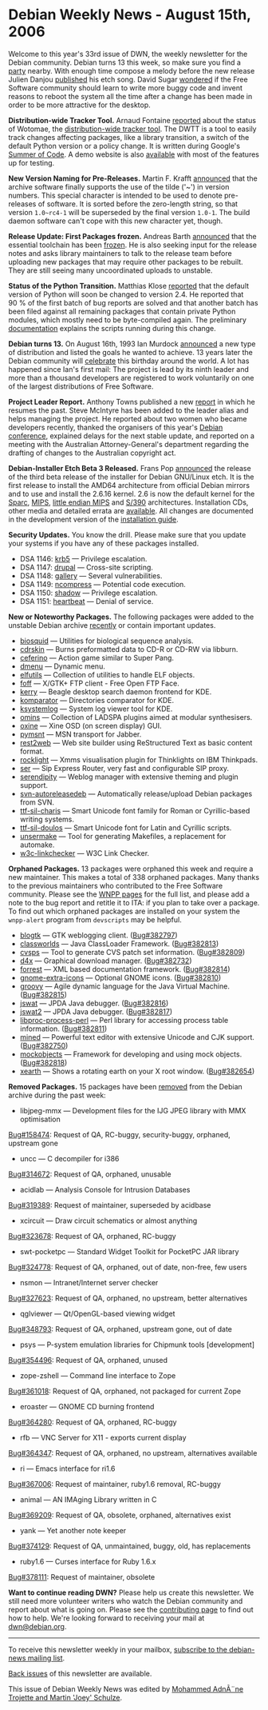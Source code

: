 
Debian Weekly News - August 15th, 2006
======================================


Welcome to this year's 33rd issue of DWN, the weekly newsletter for the
Debian community. Debian turns 13 this week, so make sure you find a [party](https://wiki.debian.org/Debian13th) nearby. With enough time
compose a melody before the new release Julien
Danjou [published](http://julien.danjou.info/blog/index.php/2006/08/01/312-etch-song) his etch song. David Sugar [wondered](http://www.freesoftwaremagazine.com/node/1692) if the Free
Software community should learn to write more buggy code and invent reasons to
reboot the system all the time after a change has been made in order to be
more attractive for the desktop.


**Distribution-wide Tracker Tool.** Arnaud Fontaine [reported](https://lists.debian.org/debian-qa/2006/08/msg00039.html)
about the status of Wotomae, the [distribution-wide tracker tool](https://wiki.debian.org/DWTT). The DWTT is a tool to easily track
changes affecting packages, like a library transition, a switch of the default
Python version or a policy change. It is written during Google's [Summer of Code](http://code.google.com/summerofcode.html). A demo
website is also [available](http://netu.naquadah.org:8080/) with
most of the features up for testing.


**New Version Naming for Pre-Releases.** Martin F. Krafft [announced](https://lists.debian.org/debian-devel-announce/2006/08/msg00006.html) that the archive software finally supports the use of the tilde
('~') in version numbers. This special character is intended to be used to
denote pre-releases of software. It is sorted before the zero-length string,
so that version `1.0~rc4-1` will be superseded by the final version
`1.0-1`. The build daemon software can't cope with this new
character yet, though.


**Release Update: First Packages frozen.** Andreas Barth [announced](https://lists.debian.org/debian-devel-announce/2006/08/msg00005.html) that the essential toolchain has been [frozen](https://release.debian.org/britney/hints/freeze). He is
also seeking input for the release notes and asks library maintainers to talk
to the release team before uploading new packages that may require other
packages to be rebuilt. They are still seeing many uncoordinated uploads to
unstable.


**Status of the Python Transition.** Matthias Klose [reported](https://lists.debian.org/debian-devel-announce/2006/08/msg00004.html) that the default version of Python will soon be changed to
version 2.4. He reported that 90 % of the first batch of bug reports are
solved and that another batch has been filed against all remaining packages
that contain private Python modules, which mostly need to be byte-compiled
again. The preliminary [documentation](https://people.debian.org/~doko/tmp/python-rtupdate.txt) explains the scripts running during this change.


**Debian turns 13.** On August 16th, 1993 Ian Murdock [announced](http://groups.google.com/group/comp.os.linux.development/msg/a32d4e2ef3bcdcc6?output=gplain) a new type of distribution and listed the goals he wanted to
achieve. 13 years later the Debian community will [celebrate](https://wiki.debian.org/Debian13th) this birthday around
the world. A lot has happened since Ian's first mail: The project is lead by
its ninth leader and more than a thousand developers are registered to work
voluntarily on one of the largest distributions of Free Software.


**Project Leader Report.** Anthony Towns published a new [report](https://lists.debian.org/debian-devel-announce/2006/08/msg00007.html) in which he resumes the past. Steve McIntyre has been added to the
leader alias and helps managing the project. He reported about two women who
became developers recently, thanked the organisers of this year's [Debian conference](https://www.debian.org/events/2006/0514-debconf), explained
delays for the next stable update, and reported on a meeting with the
Australian Attorney-General's department regarding the drafting of changes to
the Australian copyright act.


**Debian-Installer Etch Beta 3 Released.** Frans Pop [announced](https://lists.debian.org/debian-devel-announce/2006/08/msg00009.html) the release of the third beta release of the installer for
Debian GNU/Linux etch. It is the first release to install the AMD64
architecture from official Debian mirrors and to use and install the
2.6.16 kernel. 2.6 is now the default kernel for the
[Sparc](https://www.debian.org/ports/sparc),
[MIPS](https://www.debian.org/ports/mips), [little endian MIPS](https://www.debian.org/ports/mipsel) and
[S/390](https://www.debian.org/ports/s390) architectures.
Installation CDs, other media and detailed errata are [available](https://www.debian.org/devel/debian-installer/). All
changes are documented in the development version of the [installation guide](https://d-i.alioth.debian.org/manual).


**Security Updates.** You know the drill. Please make sure
that you update your systems if you have any of these packages installed.


* DSA 1146: [krb5](https://www.debian.org/security/2006/dsa-1146) —
 Privilege escalation.
* DSA 1147: [drupal](https://www.debian.org/security/2006/dsa-1147) —
 Cross-site scripting.
* DSA 1148: [gallery](https://www.debian.org/security/2006/dsa-1148) —
 Several vulnerabilities.
* DSA 1149: [ncompress](https://www.debian.org/security/2006/dsa-1149) —
 Potential code execution.
* DSA 1150: [shadow](https://www.debian.org/security/2006/dsa-1150) —
 Privilege escalation.
* DSA 1151: [heartbeat](https://www.debian.org/security/2006/dsa-1151) —
 Denial of service.


**New or Noteworthy Packages.** The following packages were
added to the unstable Debian archive [recently](https://packages.debian.org/unstable/newpkg_main) or contain
important updates.


* [biosquid](https://packages.debian.org/unstable/science/biosquid)
 — Utilities for biological sequence analysis.
* [cdrskin](https://packages.debian.org/unstable/otherosfs/cdrskin)
 — Burns preformatted data to CD-R or CD-RW via libburn.
* [ceferino](https://packages.debian.org/unstable/games/ceferino)
 — Action game similar to Super Pang.
* [dmenu](https://packages.debian.org/unstable/x11/dmenu)
 — Dynamic menu.
* [elfutils](https://packages.debian.org/unstable/utils/elfutils)
 — Collection of utilities to handle ELF objects.
* [foff](https://packages.debian.org/unstable/net/foff)
 — X/GTK+ FTP client - Free Open FTP Face.
* [kerry](https://packages.debian.org/unstable/kde/kerry)
 — Beagle desktop search daemon frontend for KDE.
* [komparator](https://packages.debian.org/unstable/kde/komparator)
 — Directories comparator for KDE.
* [ksystemlog](https://packages.debian.org/unstable/kde/ksystemlog)
 — System log viewer tool for KDE.
* [omins](https://packages.debian.org/unstable/sound/omins)
 — Collection of LADSPA plugins aimed at modular synthesisers.
* [oxine](https://packages.debian.org/unstable/graphics/oxine)
 — Xine OSD (on screen display) GUI.
* [pymsnt](https://packages.debian.org/unstable/net/pymsnt)
 — MSN transport for Jabber.
* [rest2web](https://packages.debian.org/unstable/web/rest2web)
 — Web site builder using ReStructured Text as basic content format.
* [rocklight](https://packages.debian.org/unstable/sound/rocklight)
 — Xmms visualisation plugin for Thinklights on IBM Thinkpads.
* [ser](https://packages.debian.org/unstable/net/ser)
 — Sip Express Router, very fast and configurable SIP proxy.
* [serendipity](https://packages.debian.org/unstable/web/serendipity)
 — Weblog manager with extensive theming and plugin support.
* [svn-autoreleasedeb](https://packages.debian.org/unstable/devel/svn-autoreleasedeb)
 — Automatically release/upload Debian packages from SVN.
* [ttf-sil-charis](https://packages.debian.org/unstable/x11/ttf-sil-charis)
 — Smart Unicode font family for Roman or Cyrillic-based writing systems.
* [ttf-sil-doulos](https://packages.debian.org/unstable/x11/ttf-sil-doulos)
 — Smart Unicode font for Latin and Cyrillic scripts.
* [unsermake](https://packages.debian.org/unstable/devel/unsermake)
 — Tool for generating Makefiles, a replacement for automake.
* [w3c-linkchecker](https://packages.debian.org/unstable/web/w3c-linkchecker)
 — W3C Link Checker.


**Orphaned Packages.** 13 packages were orphaned this week and
require a new maintainer. This makes a total of 338 orphaned packages. Many
thanks to the previous maintainers who contributed to the Free Software
community. Please see the [WNPP pages](https://www.debian.org/devel/wnpp/) for
the full list, and please add a note to the bug report and retitle it to ITA:
if you plan to take over a package. To find out which orphaned packages are
installed on your system the `wnpp-alert` program from `devscripts` may be helpful.


* [blogtk](https://packages.debian.org/unstable/web/blogtk)
 — GTK weblogging client.
 ([Bug#382797](https://bugs.debian.org/382797))
* [classworlds](https://packages.debian.org/unstable/devel/libclassworlds-java)
 — Java ClassLoader Framework.
 ([Bug#382813](https://bugs.debian.org/382813))
* [cvsps](https://packages.debian.org/unstable/devel/cvsps)
 — Tool to generate CVS patch set information.
 ([Bug#382809](https://bugs.debian.org/382809))
* [d4x](https://packages.debian.org/unstable/net/d4x)
 — Graphical download manager.
 ([Bug#382732](https://bugs.debian.org/382732))
* [forrest](https://packages.debian.org/unstable/devel/forrest)
 — XML based documentation framework.
 ([Bug#382814](https://bugs.debian.org/382814))
* [gnome-extra-icons](https://packages.debian.org/unstable/gnome/gnome-extra-icons)
 — Optional GNOME icons.
 ([Bug#382810](https://bugs.debian.org/382810))
* [groovy](https://packages.debian.org/unstable/devel/groovy)
 — Agile dynamic language for the Java Virtual Machine.
 ([Bug#382815](https://bugs.debian.org/382815))
* [jswat](https://packages.debian.org/unstable/devel/jswat)
 — JPDA Java debugger.
 ([Bug#382816](https://bugs.debian.org/382816))
* [jswat2](https://packages.debian.org/unstable/devel/jswat2)
 — JPDA Java debugger.
 ([Bug#382817](https://bugs.debian.org/382817))
* [libproc-process-perl](https://packages.debian.org/unstable/perl/libproc-process-perl)
 — Perl library for accessing process table information.
 ([Bug#382811](https://bugs.debian.org/382811))
* [mined](https://packages.debian.org/unstable/editors/mined)
 — Powerful text editor with extensive Unicode and CJK support.
 ([Bug#382750](https://bugs.debian.org/382750))
* [mockobjects](https://packages.debian.org/unstable/devel/libmockobjects-java)
 — Framework for developing and using mock objects.
 ([Bug#382818](https://bugs.debian.org/382818))
* [xearth](https://packages.debian.org/unstable/games/xearth)
 — Shows a rotating earth on your X root window.
 ([Bug#382654](https://bugs.debian.org/382654))


**Removed Packages.** 15 packages have been [removed](https://ftp-master.debian.org/removals.txt) from the Debian
archive during the past week:


* libjpeg-mmx — Development files for the IJG JPEG library with MMX optimisation
   
[Bug#158474](https://bugs.debian.org/158474):
 Request of QA, RC-buggy, security-buggy, orphaned, upstream gone
* uncc — C decompiler for i386
   
[Bug#314672](https://bugs.debian.org/314672):
 Request of QA, orphaned, unusable
* acidlab — Analysis Console for Intrusion Databases
   
[Bug#319389](https://bugs.debian.org/319389):
 Request of maintainer, superseded by acidbase
* xcircuit — Draw circuit schematics or almost anything
   
[Bug#323678](https://bugs.debian.org/323678):
 Request of QA, orphaned, RC-buggy
* swt-pocketpc — Standard Widget Toolkit for PocketPC JAR library
   
[Bug#324778](https://bugs.debian.org/324778):
 Request of QA, orphaned, out of date, non-free, few users
* nsmon — Intranet/Internet server checker
   
[Bug#327623](https://bugs.debian.org/327623):
 Request of QA, orphaned, no upstream, better alternatives
* qglviewer — Qt/OpenGL-based viewing widget
   
[Bug#348793](https://bugs.debian.org/348793):
 Request of QA, orphaned, upstream gone, out of date
* psys — P-system emulation libraries for Chipmunk tools [development]
   
[Bug#354496](https://bugs.debian.org/354496):
 Request of QA, orphaned, unused
* zope-zshell — Command line interface to Zope
   
[Bug#361018](https://bugs.debian.org/361018):
 Request of QA, orphaned, not packaged for current Zope
* eroaster — GNOME CD burning frontend
   
[Bug#364280](https://bugs.debian.org/364280):
 Request of QA, orphaned, RC-buggy
* rfb — VNC Server for X11 - exports current display
   
[Bug#364347](https://bugs.debian.org/364347):
 Request of QA, orphaned, no upstream, alternatives available
* ri — Emacs interface for ri1.6
   
[Bug#367006](https://bugs.debian.org/367006):
 Request of maintainer, ruby1.6 removal, RC-buggy
* animal — AN IMAging Library written in C
   
[Bug#369209](https://bugs.debian.org/369209):
 Request of QA, obsolete, orphaned, alternatives exist
* yank — Yet another note keeper
   
[Bug#374129](https://bugs.debian.org/374129):
 Request of QA, unmaintained, buggy, old, has replacements
* ruby1.6 — Curses interface for Ruby 1.6.x
   
[Bug#378111](https://bugs.debian.org/378111):
 Request of maintainer, obsolete


**Want to continue reading DWN?** Please help us create this
newsletter. We still need more volunteer writers who watch the Debian
community and report about what is going on. Please see the [contributing page](https://www.debian.org/News/weekly/contributing) to find out how
to help. We're looking forward to receiving your mail at [dwn@debian.org](mailto:dwn@debian.org).




---



 To receive this newsletter weekly in your mailbox, [subscribe to the debian-news mailing list](https://lists.debian.org/debian-news/).



[Back issues](https://www.debian.org/News/weekly/) of this newsletter are available.



This issue of Debian Weekly News was edited by [Mohammed AdnÃ¨ne Trojette and Martin 'Joey' Schulze](mailto:dwn@debian.org).




